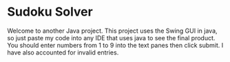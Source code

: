 # Sudoku Solver
Welcome to another Java project. This project uses the Swing GUI in java, so just paste my code into any IDE that uses java to see the final product. You should enter numbers from 1 to 9 into the text panes then click submit. I have also accounted for invalid entries.
